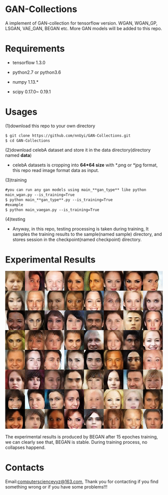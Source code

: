 # GAN-Collections
  A implement of GAN-collection for tensorflow version. WGAN, WGAN_GP, LSGAN, VAE_GAN, BEGAN etc. More GAN models will be added to this repo. 

# Requirements

  - tensorflow 1.3.0

  - python2.7 or python3.6

  - numpy 1.13.*

  - scipy 0.17.0~ 0.19.1
 
# Usages

  (1)download this repo to your own directory
  
    $ git clone https://github.com/nnUyi/GAN-Collections.git
    $ cd GAN-Collections
    
  (2)download celebA dataset and store it in the data directory(directory named **data**)
      
   - celebA datasets is cropping into **64*64 size** with *.png or *jpg format, this repo read image format data as input.
      
  (3)training
    
    #you can run any gan models using main_**gan_type** like python main_wgan.py --is_training=True
    $ python main_**gan_type**.py --is_training=True 
    #example
    $ python main_vaegan.py --is_training=True 
  
  (4)testing
    
   - Anyway, in this repo, testing processing is taken during training, It samples the training results to the sample(named sample) directory, and stores session in the checkpoint(named checkpoint) directory.

# Experimental Results
  <p align='center'><img src='train_15_0000.png'/></p>
  
  The experimental results is produced by BEGAN after 15 epoches training, we can clearly see that, BEGAN is stable. During training process, no collapses happend.
  
# Contacts

  Email:computerscienceyyz@163.com, Thank you for contacting if you find something wrong or if you have some problems!!!
